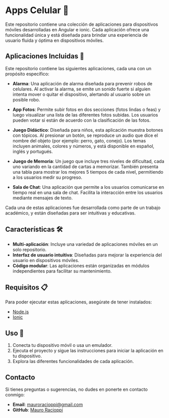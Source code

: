 # Apps Celular 📱

Este repositorio contiene una colección de aplicaciones para dispositivos móviles desarrolladas en Angular e ionic. Cada aplicación ofrece una funcionalidad única y está diseñada para brindar una experiencia de usuario fluida y óptima en dispositivos móviles.

## Aplicaciones Incluidas 📱

Este repositorio contiene las siguientes aplicaciones, cada una con un propósito específico:

- **Alarma**: Una aplicación de alarma diseñada para prevenir robos de celulares. Al activar la alarma, se emite un sonido fuerte si alguien intenta mover o quitar el dispositivo, alertando al usuario sobre un posible robo.

- **App Fotos**: Permite subir fotos en dos secciones (fotos lindas o feas) y luego visualizar una lista de las diferentes fotos subidas. Los usuarios pueden votar si están de acuerdo con la clasificación de las fotos.

- **Juego Didáctico**: Diseñada para niños, esta aplicación muestra botones con tópicos. Al presionar un botón, se reproduce un audio que dice el nombre del objeto (por ejemplo: perro, gato, conejo). Los temas incluyen animales, colores y números, y está disponible en español, inglés y portugués.

- **Juego de Memoria**: Un juego que incluye tres niveles de dificultad, cada uno variando en la cantidad de cartas a memorizar. También presenta una tabla para mostrar los mejores 5 tiempos de cada nivel, permitiendo a los usuarios medir su progreso.

- **Sala de Chat**: Una aplicación que permite a los usuarios comunicarse en tiempo real en una sala de chat. Facilita la interacción entre los usuarios mediante mensajes de texto.

Cada una de estas aplicaciones fue desarrollada como parte de un trabajo académico, y están diseñadas para ser intuitivas y educativas.


## Características 🛠️

- **Multi-aplicación**: Incluye una variedad de aplicaciones móviles en un solo repositorio.
- **Interfaz de usuario intuitiva**: Diseñadas para mejorar la experiencia del usuario en dispositivos móviles.
- **Código modular**: Las aplicaciones están organizadas en módulos independientes para facilitar su mantenimiento.

## Requisitos 📋

Para poder ejecutar estas aplicaciones, asegúrate de tener instalados:

- [Node.js](https://nodejs.org/)
- [Ionic](https://ionicframework.com)

## Uso 📲

1. Conecta tu dispositivo móvil o usa un emulador.
2. Ejecuta el proyecto y sigue las instrucciones para iniciar la aplicación en tu dispositivo.
3. Explora las diferentes funcionalidades de cada aplicación.

## Contacto

Si tienes preguntas o sugerencias, no dudes en ponerte en contacto conmigo:

- **Email**: mauroracioppi@gmail.com
- **GitHub**: [Mauro Racioppi](https://github.com/Maurocrip)
